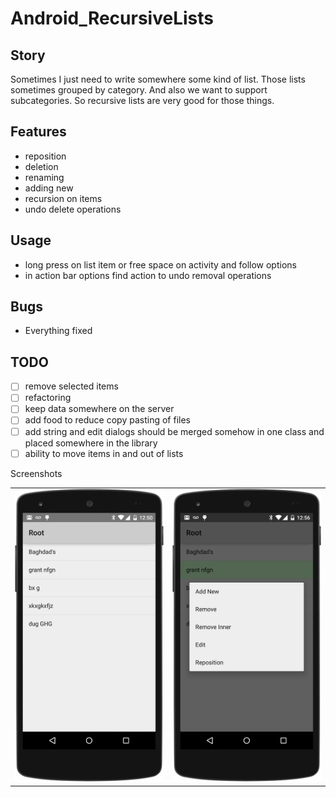 # Android_RecursiveLists

## Story
Sometimes I just need to write somewhere some kind of list.
Those lists sometimes grouped by category. And also we want to support subcategories. 
So recursive lists are very good for those things.

## Features
* reposition 
* deletion 
* renaming
* adding new
* recursion on items
* undo delete operations

## Usage
* long press on list item or free space on activity and follow options
* in action bar options find action to undo removal operations

## Bugs
* Everything fixed

## TODO 
- [ ] remove selected items
- [ ] refactoring
- [ ] keep data somewhere on the server
- [ ] add food to reduce copy pasting of files
- [ ] add string and edit dialogs should be merged somehow in one 
        class and placed somewhere in the library
- [ ] ability to move items in and out of lists

Screenshots

<table>
  <tr>
    <td>
      <img src="https://raw.githubusercontent.com/antoshkaplus/Android_RecursiveLists/master/screenshots/root_list.png" />
    </td>
    <td>
      <img src="https://raw.githubusercontent.com/antoshkaplus/Android_RecursiveLists/master/screenshots/context_menu.png" />
    </td>
  </tr>
</table>
